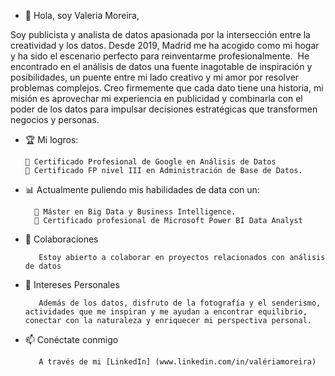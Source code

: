 - 👋 Hola, soy Valeria Moreira,

Soy publicista y analista de datos apasionada por la intersección entre la creatividad y los datos. Desde 2019, Madrid me ha acogido como mi hogar y ha sido el escenario perfecto para reinventarme profesionalmente.  He encontrado en el análisis de datos una fuente inagotable de inspiración y posibilidades, un puente entre mi lado creativo y mi amor por resolver problemas complejos. Creo firmemente que cada dato tiene una historia, mi misión es aprovechar mi experiencia en publicidad y combinarla con el poder de los datos para impulsar decisiones estratégicas que transformen negocios y personas. 

 -  🏆 Mi logros:

        🏅 Certificado Profesional de Google en Análisis de Datos
        🏅 Certificado FP nivel III en Administración de Base de Datos.

         
-  📊 Actualmente puliendo mis habilidades de data con un:

         🚀 Máster en Big Data y Business Intelligence.
         🚀 Certificado profesional de Microsoft Power BI Data Analyst

- 💼 Colaboraciones

         Estoy abierto a colaborar en proyectos relacionados con análisis de datos

- 🌟  Intereses Personales

         Además de los datos, disfruto de la fotografía y el senderismo, actividades que me inspiran y me ayudan a encontrar equilibrio, conectar con la naturaleza y enriquecer mi perspectiva personal.
           

 - 📫 Conéctate conmigo

          A través de mi [LinkedIn] (www.linkedin.com/in/valériamoreira)
